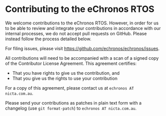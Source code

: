<!---
eChronos Real-Time Operating System
Copyright (C) 2015  National ICT Australia Limited (NICTA), ABN 62 102 206 173.

This program is free software: you can redistribute it and/or modify
it under the terms of the GNU Affero General Public License as published by
the Free Software Foundation, version 3, provided that no right, title
or interest in or to any trade mark, service mark, logo or trade name
of NICTA or its licensors is granted.

This program is distributed in the hope that it will be useful,
but WITHOUT ANY WARRANTY; without even the implied warranty of
MERCHANTABILITY or FITNESS FOR A PARTICULAR PURPOSE.  See the
GNU Affero General Public License for more details.

You should have received a copy of the GNU Affero General Public License
along with this program.  If not, see <http://www.gnu.org/licenses/>.

@TAG(NICTA_DOC_AGPL)
  -->

Contributing to the eChronos RTOS
=================================

We welcome contributions to the eChronos RTOS.
However, in order for us to be able to review and integrate your contributions in accordance with our internal processes, we do not accept pull requests on GitHub.
Please instead follow the process detailed below.

For filing issues, please visit https://github.com/echronos/echronos/issues.

All contributions will need to be accompanied with a scan of a signed copy of the Contributor License Agreement.
This agreement certifies:

* That you have rights to give us the contribution, and
* That you give us the rights to use your contribution

For a copy of this agreement, please contact us at `echronos AT nicta.com.au`.

Please send your contributions as patches in plain text form with a changelog (use `git format-patch`) to `echronos AT nicta.com.au`.

